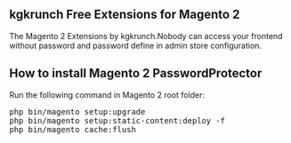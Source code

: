 <h2>kgkrunch Free Extensions for Magento 2</h2>
<p>The Magento 2 Extensions by kgkrunch.Nobody can access your frontend without password and password define in admin store configuration.</p>
<h2>How to install Magento 2 PasswordProtector</h2>
<p>Run the following command in Magento 2 root folder:</p>
<pre>php bin/magento setup:upgrade
php bin/magento setup:static-content:deploy -f
php bin/magento cache:flush
</pre>

